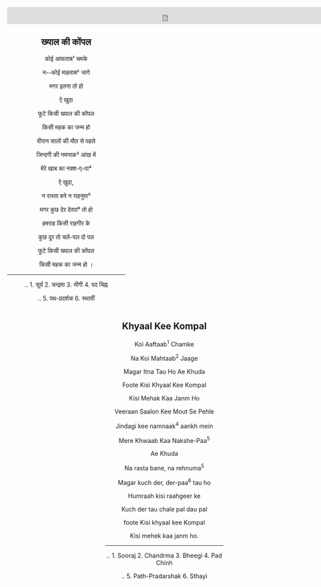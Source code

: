 <center>

<iframe src="https://archive.org/embed/fikrKeParinde/01_khyaalKeeKompal.mp3" width="750" height="40" frameborder="0" webkitallowfullscreen="true" mozallowfullscreen="true" allowfullscreen></iframe>

<div style="float:left; width:275;" align=center>
<h2> ख्याल की कोंपल </h2>


कोई आफताब¹ चमके

न--कोई माहताब² जागे

मगर इतना तो हो

ऐ खुदा

फूटे किसी ख्याल की कोंपल

किसी महक का जन्म हो

वीरान सालों की मौत से पहले

जिन्दगी की नमनाक³ आंख में

मेरे खाब का नक्श-ए-पा⁴

ऐ खुदा,

न रास्ता बने न राहनुमा⁵

मगर कुछ देर देरपा⁶ तो हो

हमराह किसी राहगीर के

कुछ दूर तो चले-पल दो पल

फूटे किसी ख्याल की कोंपल

किसी महक का जन्म हो ।

----

.. 1. सूर्य 2. चन्द्रमा 3. भीगी 4. पद चिह्न

.. 5. पथ-प्रदर्शक 6. स्थायीं

</div>

<div style="float:right; width:275;" align=center>
<h2> Khyaal Kee Kompal </h2>


Koi Aaftaab<sup>1</sup> Chamke

Na Koi Mahtaab<sup>2</sup> Jaage

Magar Itna Tau Ho Ae Khuda

Foote Kisi Khyaal Kee Kompal

Kisi Mehak Kaa Janm Ho

Veeraan Saalon Kee Mout Se Pehle

Jindagi kee namnaak<sup>4</sup> aankh mein

Mere Khwaab Kaa Nakshe-Paa<sup>5</sup>

Ae Khuda

Na rasta bane, na rehnuma<sup>5</sup>

Magar kuch der, der-paa<sup>6</sup> tau ho

Humraah kisi raahgeer ke

Kuch der tau chale pal dau pal

foote Kisi khyaal kee Kompal

Kisi mehek kaa janm ho.

---

.. 1. Sooraj 2. Chandrma 3. Bheegi 4. Pad Chinh

.. 5. Path-Pradarshak 6. Sthayi

</div>

</center>
